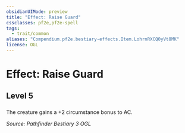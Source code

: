 ```yaml
---
obsidianUIMode: preview
title: "Effect: Raise Guard"
cssclasses: pf2e,pf2e-spell
tags:
  - trait/common
aliases: "Compendium.pf2e.bestiary-effects.Item.LohrnRXCQ0yVt8MK"
license: OGL
---
```

# Effect: Raise Guard
## Level 5
### 






The creature gains a +2 circumstance bonus to AC.

*Source: Pathfinder Bestiary 3*
*OGL*